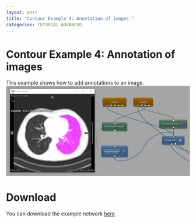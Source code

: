 ```yaml
---
layout: post
title: "Contour Example 4: Annotation of images "
categories: TUTORIAL ADVANCED
---
```


# Contour Example 4: Annotation of images
This example shows how to add annotations to an image. 
![Screenshot](./image.png)

# Download
You can download the example network [here](./ContourExample4.mlab)
